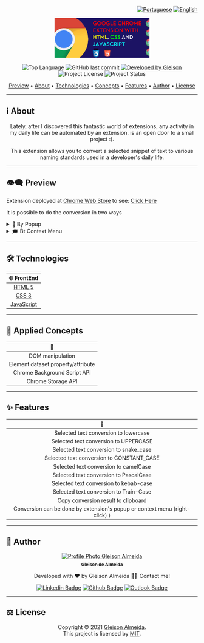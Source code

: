 <div align="right">

[![Portuguese](https://www.countryflags.io/br/flat/32.png)](README.md)
[![English](https://www.countryflags.io/us/flat/32.png)](README-ENG.md)

</div>

<p align="center">
  <img alt="Change Case Chrome Extension" src=".github/logo.png" width="250px"/>
</p>

<p align="center">   
  <img alt="Top Language" src="https://img.shields.io/github/languages/top/gleisonkz/change-case-popup-chrome?color=3498db&style=for-the-badge">
  <img alt="GitHub last commit" src="https://img.shields.io/github/last-commit/gleisonkz/change-case-popup-chrome?color=3498db&style=for-the-badge">   
  <a href="https://github.com/gleisonkz">
    <img alt="Developed by Gleison" src="https://img.shields.io/badge/Developer-Gleison-%3498db?color=3498db&style=for-the-badge">
  </a>  
  <img alt="Project License" src="https://img.shields.io/apm/l/vim-mode?style=for-the-badge"/>
     <img alt="Project Status" src="https://img.shields.io/badge/done-%3498db?color=green&style=for-the-badge&label=Status">  
</p>

<p align="center">
 <a href="#eye_speech_bubble-preview">Preview</a> •
 <a href="#information_source-about">About</a> • 
 <a href="#hammer_and_wrench-technologies">Technologies</a> • 
 <a href="#brain-applied-concepts">Concepts</a> • 
  <a href="#sparkles-features">Features</a> •
 <a href="#boy-author">Author</a> •
 <a href="#balance_scale-license">License</a>
</p>

---

## :information_source: About

<div align="center">

Lately, after I discovered this fantastic world of extensions, any activity in my daily life can be automated by an extension. is an open door to a small project :).

This extension allows you to convert a selected snippet of text to various naming standards used in a developer's daily life.

---

</div>

## :eye_speech_bubble: **Preview**

Extension deployed at [Chrome Web Store](https://chrome.google.com/webstore/category/extensions) to see: [Click Here](https://chrome.google.com/webstore/detail/i%2B1-helper/pahefalbpfookcihpfalcoalamcbggme?hl=en&authuser=0)

It is possible to do the conversion in two ways

<details>
  <summary>🎈 By Popup  </summary>

|                                🎈 Popup                                |
| :--------------------------------------------------------------------: |
| <kbd><img src=".github/previews/context-menu.gif" alt="Tablet"/></kbd> |

</details>

<details>
  <summary>🗯 Bt Context Menu </summary>

|                         🗯 Context Menu                          |
| :-------------------------------------------------------------: |
| <kbd><img src=".github/previews/popup.gif" alt="Tablet"/></kbd> |

</details>

</div>
  
---

## :hammer_and_wrench: **Technologies**

<div align="center">

|                    :globe_with_meridians: FrontEnd                    |
| :-------------------------------------------------------------------: |
|      [HTML 5](https://developer.mozilla.org/en-US/docs/Web/HTML)      |
|       [CSS 3](https://developer.mozilla.org/en-US/docs/Web/CSS)       |
| [JavaScript](https://developer.mozilla.org/en-US/docs/Web/JavaScript) |

</div>

---

## :brain: **Applied Concepts**

<div align="center">

|          :page_facing_up:          |
| :--------------------------------: |
|          DOM manipulation          |
| Element dataset property/attribute |
|    Chrome Background Script API    |
|         Chrome Storage API         |

</div>

---

## :sparkles: **Features**

<div align="center">

|                              :page_facing_up:                               |
| :-------------------------------------------------------------------------: |
|                    Selected text conversion to lowercase                    |
|                    Selected text conversion to UPPERCASE                    |
|                   Selected text conversion to snake_case                    |
|                  Selected text conversion to CONSTANT_CASE                  |
|                    Selected text conversion to camelCase                    |
|                   Selected text conversion to PascalCase                    |
|                   Selected text conversion to kebab-case                    |
|                   Selected text conversion to Train-Case                    |
|                     Copy conversion result to clipboard                     |
| Conversion can be done by extension's popup or context menu (right-click) ) |

</div>

---

## :boy: **Author**

<div align="center">

<a href="https://github.com/gleisonkz">
 <img src="https://avatars1.githubusercontent.com/u/9919?s=200&v=4" width="100px;" alt="Profile Photo Gleison Almeida"/>
 <br/>
 <sub><b>Gleison de Almeida</b></sub>
</a>

Developed with ❤️ by Gleison Almeida 👋🏽 Contact me!

[![Linkedin Badge](https://img.shields.io/badge/-Gleison-blue?style=flat-square&logo=Linkedin&logoColor=white)](https://www.linkedin.com/in/gleison-ribeiro-a65257119)
[![Github Badge](https://img.shields.io/badge/-Gleison-000?style=flat-square&logo=Github&logoColor=white)](https://github.com/gleisonkz)
[![Outlook Badge](https://img.shields.io/badge/-Gleison-0078d4?style=flat-square&logo=microsoft-outlook&logoColor=white)](mailto:gleisonsubzerokz@gmail.com)

</div>

---

## :balance_scale: **License**

<div align="center">

Copyright © 2021 [Gleison Almeida](https://github.com/gleisonkz).<br />
This project is licensed by [MIT](./LICENSE).

</div>
